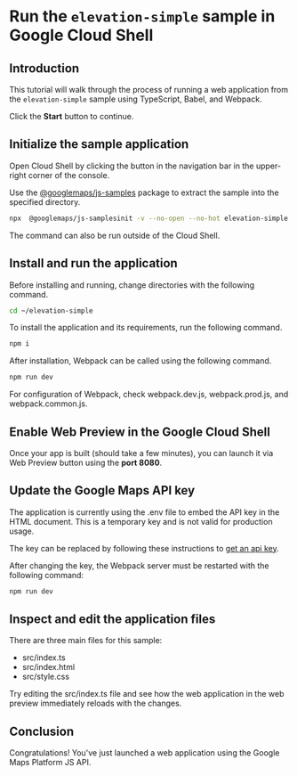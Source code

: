 # Run the `elevation-simple` sample in Google Cloud Shell

<walkthrough-tutorial-duration duration="10"/>

## Introduction

This tutorial will walk through the process of running a web application from
the `elevation-simple` sample using TypeScript, Babel, and Webpack.

Click the **Start** button to continue.

## Initialize the sample application

Open Cloud Shell by clicking the
<walkthrough-cloud-shell-icon></walkthrough-cloud-shell-icon> button in the
navigation bar in the upper-right corner of the console.

Use the [@googlemaps/js-samples](https://www.npmjs.com/package/@googlemaps/js-samples) package to 
extract the sample into the specified directory.

```bash
npx  @googlemaps/js-samplesinit -v --no-open --no-hot elevation-simple ~/elevation-simple
```

The command can also be run outside of the Cloud Shell.

## Install and run the application

Before installing and running, change directories with the following command.

```bash
cd ~/elevation-simple
```

To install the application and its requirements, run the following command.

```bash
npm i
```

After installation, Webpack can be called using the following command.

```bash
npm run dev
```

For configuration of Webpack, check
<walkthrough-editor-open-file filePath="elevation-simple/webpack.dev.js">webpack.dev.js</walkthrough-editor-open-file>,
<walkthrough-editor-open-file filePath="elevation-simple/webpack.prod.js">webpack.prod.js</walkthrough-editor-open-file>,
and
<walkthrough-editor-open-file filePath="elevation-simple/webpack.common.js">webpack.common.js</walkthrough-editor-open-file>.

## Enable Web Preview in the Google Cloud Shell

Once your app is built (should take a few minutes), you can launch it via
<walkthrough-spotlight-pointer target="cloudshell" spotlightId="devshell-web-preview-button">Web
Preview button</walkthrough-spotlight-pointer> using the **port 8080**.

## Update the Google Maps API key

The application is currently using the
<walkthrough-editor-open-file filePath="elevation-simple/.env">.env</walkthrough-editor-open-file>
file to embed the API key in the HTML document. This is a temporary key and is
not valid for production usage.

The key can be replaced by following these instructions to
[get an api key](https://developers.google.com/maps/documentation/javascript/get-api-key).

After changing the key, the Webpack server must be restarted with the following
command:

```bash
npm run dev
```

## Inspect and edit the application files

There are three main files for this sample:

*   <walkthrough-editor-open-file filePath="elevation-simple/src/index.ts">src/index.ts</walkthrough-editor-open-file>
*   <walkthrough-editor-open-file filePath="elevation-simple/src/index.html">src/index.html</walkthrough-editor-open-file>
*   <walkthrough-editor-open-file filePath="elevation-simple/src/style.css">src/style.css</walkthrough-editor-open-file>

Try editing the <walkthrough-editor-open-file filePath="elevation-simple/src/index.ts">src/index.ts</walkthrough-editor-open-file> file and see how the web application in the web preview immediately reloads with the changes.

## Conclusion

<walkthrough-conclusion-trophy></walkthrough-conclusion-trophy>

Congratulations! You've just launched a web application using the Google Maps
Platform JS API.
